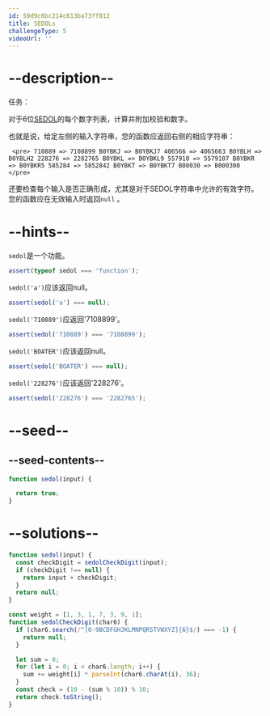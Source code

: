 ```yaml
---
id: 59d9c6bc214c613ba73ff012
title: SEDOLs
challengeType: 5
videoUrl: ''
---
```


# --description--

任务：

对于6位[SEDOL](https://en.wikipedia.org/wiki/SEDOL "wp：SEDOL")的每个数字列表，计算并附加校验和数字。

也就是说，给定左侧的输入字符串，您的函数应返回右侧的相应字符串：

```
 <pre> 710889 => 7108899 B0YBKJ => B0YBKJ7 406566 => 4065663 B0YBLH => B0YBLH2 228276 => 2282765 B0YBKL => B0YBKL9 557910 => 5579107 B0YBKR => B0YBKR5 585284 => 5852842 B0YBKT => B0YBKT7 B00030 => B000300 </pre> 
```

还要检查每个输入是否正确形成，尤其是对于SEDOL字符串中允许的有效字符。您的函数应在无效输入时返回`null` 。

# --hints--

`sedol`是一个功能。

```js
assert(typeof sedol === 'function');
```

`sedol('a')`应该返回null。

```js
assert(sedol('a') === null);
```

`sedol('710889')`应返回'7108899'。

```js
assert(sedol('710889') === '7108899');
```

`sedol('BOATER')`应该返回null。

```js
assert(sedol('BOATER') === null);
```

`sedol('228276')`应该返回'228276'。

```js
assert(sedol('228276') === '2282765');
```

# --seed--

## --seed-contents--

```js
function sedol(input) {

  return true;
}
```

# --solutions--

```js
function sedol(input) {
  const checkDigit = sedolCheckDigit(input);
  if (checkDigit !== null) {
    return input + checkDigit;
  }
  return null;
}

const weight = [1, 3, 1, 7, 3, 9, 1];
function sedolCheckDigit(char6) {
  if (char6.search(/^[0-9BCDFGHJKLMNPQRSTVWXYZ]{6}$/) === -1) {
    return null;
  }

  let sum = 0;
  for (let i = 0; i < char6.length; i++) {
    sum += weight[i] * parseInt(char6.charAt(i), 36);
  }
  const check = (10 - (sum % 10)) % 10;
  return check.toString();
}
```
